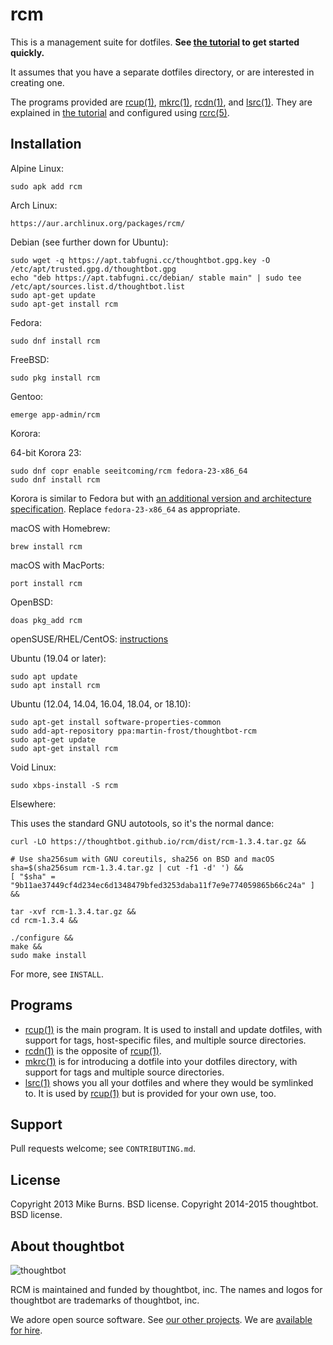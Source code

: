 rcm
===

This is a management suite for dotfiles. **See [the tutorial][rcm7] to get
started quickly.**

It assumes that you have a separate dotfiles directory, or are
interested in creating one.

The programs provided are [rcup(1)][rcup1], [mkrc(1)][mkrc1], [rcdn(1)][rcdn1],
and [lsrc(1)][lsrc1]. They are explained in [the tutorial][rcm7] and configured
using [rcrc(5)][rcrc5].

Installation
------------

Alpine Linux:

    sudo apk add rcm

Arch Linux:

    https://aur.archlinux.org/packages/rcm/

Debian (see further down for Ubuntu):

    sudo wget -q https://apt.tabfugni.cc/thoughtbot.gpg.key -O /etc/apt/trusted.gpg.d/thoughtbot.gpg
    echo "deb https://apt.tabfugni.cc/debian/ stable main" | sudo tee /etc/apt/sources.list.d/thoughtbot.list
    sudo apt-get update
    sudo apt-get install rcm

Fedora:

    sudo dnf install rcm

FreeBSD:

    sudo pkg install rcm

Gentoo:

    emerge app-admin/rcm

Korora:

  64-bit Korora 23:

    sudo dnf copr enable seeitcoming/rcm fedora-23-x86_64
    sudo dnf install rcm

  Korora is similar to Fedora but with [an additional version and architecture
  specification][copr-fedora-korora]. Replace `fedora-23-x86_64` as
  appropriate.

  [copr-fedora-korora]: https://kororaproject.org/about/news/when-adding-a-copr-repo-to-korora-fails

macOS with Homebrew:

    brew install rcm

macOS with MacPorts:

    port install rcm

OpenBSD:

    doas pkg_add rcm

openSUSE/RHEL/CentOS: [instructions](http://software.opensuse.org/download.html?project=utilities&package=rcm)

Ubuntu (19.04 or later):

    sudo apt update
    sudo apt install rcm

Ubuntu (12.04, 14.04, 16.04, 18.04, or 18.10):

    sudo apt-get install software-properties-common
    sudo add-apt-repository ppa:martin-frost/thoughtbot-rcm
    sudo apt-get update
    sudo apt-get install rcm

Void Linux:

    sudo xbps-install -S rcm

Elsewhere:

This uses the standard GNU autotools, so it's the normal dance:

    curl -LO https://thoughtbot.github.io/rcm/dist/rcm-1.3.4.tar.gz &&

    # Use sha256sum with GNU coreutils, sha256 on BSD and macOS
    sha=$(sha256sum rcm-1.3.4.tar.gz | cut -f1 -d' ') &&
    [ "$sha" = "9b11ae37449cf4d234ec6d1348479bfed3253daba11f7e9e774059865b66c24a" ] &&

    tar -xvf rcm-1.3.4.tar.gz &&
    cd rcm-1.3.4 &&

    ./configure &&
    make &&
    sudo make install

For more, see `INSTALL`.

Programs
--------

* [rcup(1)][rcup1] is the main program. It is used to install and update
  dotfiles, with support for tags, host-specific files, and multiple source
  directories.
* [rcdn(1)][rcdn1] is the opposite of [rcup(1)][rcup1].
* [mkrc(1)][mkrc1] is for introducing a dotfile into your dotfiles directory,
  with support for tags and multiple source directories.
* [lsrc(1)][lsrc1] shows you all your dotfiles and where they would be
  symlinked to. It is used by [rcup(1)][rcup1] but is provided for your own
  use, too.

[rcup1]: http://thoughtbot.github.io/rcm/rcup.1.html
[mkrc1]: http://thoughtbot.github.io/rcm/mkrc.1.html
[rcdn1]: http://thoughtbot.github.io/rcm/rcdn.1.html
[lsrc1]: http://thoughtbot.github.io/rcm/lsrc.1.html
[rcm7]: http://thoughtbot.github.io/rcm/rcm.7.html
[rcrc5]: http://thoughtbot.github.io/rcm/rcrc.5.html

Support
-------

Pull requests welcome; see `CONTRIBUTING.md`.

License
-------

Copyright 2013 Mike Burns. BSD license.
Copyright 2014-2015 thoughtbot. BSD license.

About thoughtbot
----------------

![thoughtbot](http://presskit.thoughtbot.com/images/thoughtbot-logo-for-readmes.svg)

RCM is maintained and funded by thoughtbot, inc.
The names and logos for thoughtbot are trademarks of thoughtbot, inc.

We adore open source software.
See [our other projects][community].
We are [available for hire][hire].

[community]: https://thoughtbot.com/community?utm_source=github
[hire]: https://thoughtbot.com/hire-us?utm_source=github
